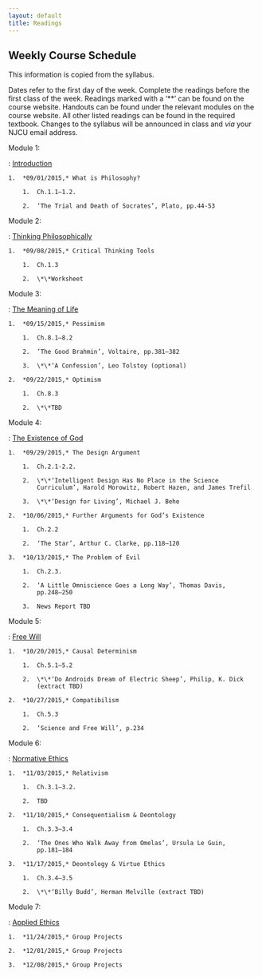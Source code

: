 ```yaml
---
layout: default
title: Readings
---
```



## Weekly Course Schedule

This information is copied from the syllabus. 

Dates refer to the first day of the week. Complete the readings before
the first class of the week. Readings marked with a ‘\*\*’ can be found
on the course website. Handouts can be found under the relevant modules
on the course website. All other listed readings can be found in the
required textbook. Changes to the syllabus will be announced in class
and *via* your NJCU email address.

Module 1:

:   [Introduction](http://scoconno.github.io/Teaching/Examined/Intro/)

    1.  *09/01/2015,* What is Philosophy?

        1.  Ch.1.1–1.2.

        2.  ‘The Trial and Death of Socrates’, Plato, pp.44-53

Module 2:

:   [Thinking
    Philosophically](http://scoconno.github.io/Teaching/Examined/CT/)

    1.  *09/08/2015,* Critical Thinking Tools

        1.  Ch.1.3

        2.  \*\*Worksheet

Module 3:

:   [The Meaning of
    Life](http://scoconno.github.io/Teaching/Examined/Meaning/)

    1.  *09/15/2015,* Pessimism

        1.  Ch.8.1–8.2

        2.  ’The Good Brahmin’, Voltaire, pp.381–382

        3.  \*\*‘A Confession’, Leo Tolstoy (optional)

    2.  *09/22/2015,* Optimism

        1.  Ch.8.3

        2.  \*\*TBD

Module 4: 

:   [The Existence of
    God](http://scoconno.github.io/Teaching/Examined/God/)

    1.  *09/29/2015,* The Design Argument

        1.  Ch.2.1-2.2.

        2.  \*\*‘Intelligent Design Has No Place in the Science
            Curriculum’, Harold Morowitz, Robert Hazen, and James Trefil

        3.  \*\*‘Design for Living’, Michael J. Behe

    2.  *10/06/2015,* Further Arguments for God’s Existence

        1.  Ch.2.2

        2.  ‘The Star’, Arthur C. Clarke, pp.118–120

    3.  *10/13/2015,* The Problem of Evil

        1.  Ch.2.3.

        2.  ‘A Little Omniscience Goes a Long Way’, Thomas Davis,
            pp.248–250

        3.  News Report TBD

Module 5:

:   [Free Will](http://scoconno.github.io/Teaching/Examined/FreeWill/)

    1.  *10/20/2015,* Causal Determinism

        1.  Ch.5.1–5.2

        2.  \*\*‘Do Androids Dream of Electric Sheep’, Philip, K. Dick
            (extract TBD)

    2.  *10/27/2015,* Compatibilism

        1.  Ch.5.3

        2.  ‘Science and Free Will’, p.234

Module 6:

:   [Normative
    Ethics](http://scoconno.github.io/Teaching/Examined/Ethics/)

    1.  *11/03/2015,* Relativism

        1.  Ch.3.1–3.2.

        2.  TBD

    2.  *11/10/2015,* Consequentialism & Deontology

        1.  Ch.3.3–3.4

        2.  ‘The Ones Who Walk Away from Omelas’, Ursula Le Guin,
            pp.181–184

    3.  *11/17/2015,* Deontology & Virtue Ethics

        1.  Ch.3.4–3.5

        2.  \*\*‘Billy Budd’, Herman Melville (extract TBD)

Module 7:

:   [Applied
    Ethics](http://scoconno.github.io/Teaching/Examined/Applied/)

    1.  *11/24/2015,* Group Projects

    2.  *12/01/2015,* Group Projects

    3.  *12/08/2015,* Group Projects


